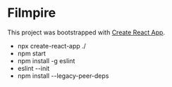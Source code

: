 # Filmpire

This project was bootstrapped with [Create React App](https://github.com/facebook/create-react-app).



* npx create-react-app ./
* npm start
* npm install -g eslint
* eslint --init
* npm install --legacy-peer-deps